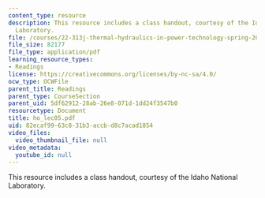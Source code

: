 ```yaml
---
content_type: resource
description: This resource includes a class handout, courtesy of the Idaho National
  Laboratory.
file: /courses/22-313j-thermal-hydraulics-in-power-technology-spring-2007/82ecaf9963c831b3accbd8c7acad1854_ho_lec05.pdf
file_size: 82177
file_type: application/pdf
learning_resource_types:
- Readings
license: https://creativecommons.org/licenses/by-nc-sa/4.0/
ocw_type: OCWFile
parent_title: Readings
parent_type: CourseSection
parent_uid: 5df62912-28ab-26e8-071d-1dd24f3547b0
resourcetype: Document
title: ho_lec05.pdf
uid: 82ecaf99-63c8-31b3-accb-d8c7acad1854
video_files:
  video_thumbnail_file: null
video_metadata:
  youtube_id: null
---
```

This resource includes a class handout, courtesy of the Idaho National Laboratory.